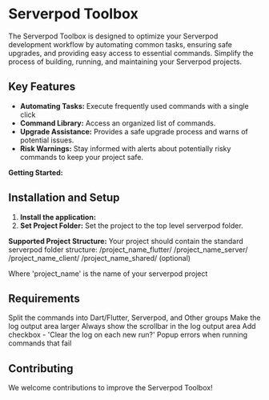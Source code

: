 # Serverpod Toolbox

The Serverpod Toolbox is designed to optimize your Serverpod development workflow by automating common tasks, ensuring safe upgrades, 
and providing easy access to essential commands.  Simplify the process of building, running, and maintaining your Serverpod projects.

## Key Features

- **Automating Tasks:** Execute frequently used commands with a single click
- **Command Library:** Access an organized list of commands.
- **Upgrade Assistance:** Provides a safe upgrade process and warns of potential issues.
- **Risk Warnings:** Stay informed with alerts about potentially risky commands to keep your project safe.

**Getting Started:**

## Installation and Setup

1. **Install the application:** 
2. **Set Project Folder:** Set the project to the top level serverpod folder.

**Supported Project Structure:**
Your project should contain the standard serverpod folder structure:
/project_name_flutter/
/project_name_server/
/project_name_client/
/project_name_shared/ (optional)

Where 'project_name' is the name of your serverpod project

## Requirements
Split the commands into Dart/Flutter, Serverpod, and Other groups
Make the log output area larger
Always show the scrollbar in the log output area
Add checkbox - 'Clear the log on each new run?'
Popup errors when running commands that fail



## Contributing

We welcome contributions to improve the Serverpod Toolbox! 



